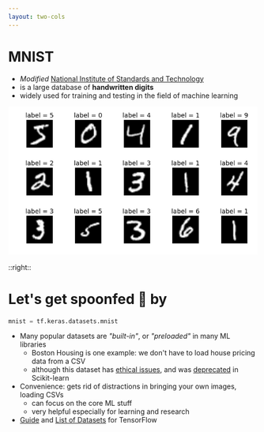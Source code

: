 ```yaml
---
layout: two-cols
---
```


# MNIST

- _Modified_ [National Institute of Standards and Technology](https://www.nist.gov/)
- is a large database of **handwritten digits**
- widely used for training and testing in the field of machine learning

<img alt="mnist" src="/images/mnist.png" style="height: 300px" />

::right::

# Let's get spoonfed 🥣 by <logos-tensorflow />

```py
mnist = tf.keras.datasets.mnist
```

* Many popular datasets are _"built-in"_, or _"preloaded"_ in many ML libraries
  - Boston Housing is one example: we don't have to load house pricing data from a CSV
  - although this dataset has [ethical issues][1], and was [deprecated][2] in Scikit-learn
* Convenience: gets rid of distractions in bringing your own images, loading CSVs
    - can focus on the core ML stuff
    - very helpful especially for learning and research
* [Guide](https://www.tensorflow.org/datasets) and 
  [List of Datasets](https://www.tensorflow.org/datasets/catalog/overview#all_datasets) for TensorFlow

[1]: https://medium.com/@docintangible/racist-data-destruction-113e3eff54a8
[2]: https://scikit-learn.org/stable/modules/generated/sklearn.datasets.load_boston.html
